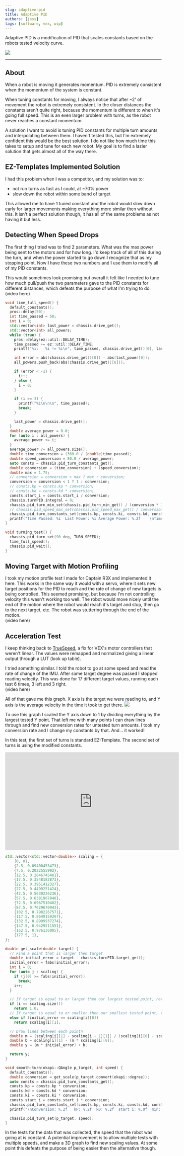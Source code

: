 ```yaml
---
slug: adaptive-pid
title: Adaptive PID
authors: [jess]
tags: [software, vex, wip]
---
```


Adaptive PID is a modification of PID that scales constants based on the robots tested velocity curve.

![](banner.png)

<!--truncate--> 
---
## About
When a robot is moving it generates momentum.  PID is extremely consistent when the momentum of the system is constant.  

When tuning constants for moving, I always notice that after ~2' of movement the robot is extremely consistent.  In the closer distances the constants aren't quite right, because the momentum is different to when it's going full speed.  This is an even larger problem with turns, as the robot never reaches a constant momentum.  

A solution I want to avoid is tuning PID constants for multiple turn amounts and interpolating between them.  I haven't tested this, but I'm extremely confident this would be the best solution.  I do not like how much time this takes to setup and tune for each new robot.  My goal is to find a lazier solution that gets almost all of the way there. 

## EZ-Templates Implemented Solution
I had this problem when I was a competitor, and my solution was to:
- not run turns as fast as I could, at ~70% power
- slow down the robot within some band of target 

This allowed me to have 1 tuned constant and the robot would slow down early for larger movements making everything more similar then without this.  It isn't a perfect solution though, it has all of the same problems as not having it but less.  

## Detecting When Speed Drops
The first thing I tried was to find 2 parameters.  What was the max power being sent to the motors and for how long.  I'd keep track of all of this during the turn, and when the power started to go down I recognize that as my stopping point.  Now I have these two numbers and I use them to modify all of my PID constants.  

This would sometimes look promising but overall it felt like I needed to tune how much pull/push the two parameters gave to the PID constants for different distances, which defeats the purpose of what I'm trying to do. 
(video here)
```cpp
void time_full_speed() {
  default_constants();
  pros::delay(50);
  int time_passed = 50;
  int i = 0;
  std::vector<int> last_power = chassis.drive_get();
  std::vector<int> all_powers;
  while (true) {
    pros::delay(ez::util::DELAY_TIME);
    time_passed += ez::util::DELAY_TIME;
    printf("%i:   %i != %i\n", time_passed, chassis.drive_get()[0], last_power[0]);

    int error = abs(chassis.drive_get()[0]) - abs(last_power[0]);
    all_powers.push_back(abs(chassis.drive_get()[0]));

    if (error < -1) {
      i++;
    } else {
      i = 0;
    }

    if (i >= 3) {
      printf("%i\n\n\n", time_passed);
      break;
    }

    last_power = chassis.drive_get();
  }
  double average_power = 0.0;
  for (auto i : all_powers) {
    average_power += i;
  }
  average_power /= all_powers.size();
  double time_conversion = (360.0 / (double)time_passed);
  double speed_conversion = 80.0 / average_power;
  auto consts = chassis.pid_turn_constants_get();
  double conversion = (time_conversion) + (speed_conversion);
  double max = 1.75;
  // conversion = conversion > max ? max : conversion;
  conversion = conversion < 1 ? 1 : conversion;
  // consts.kp = consts.kp * conversion;
  // consts.kd = consts.kd * conversion;
  consts.start_i = consts.start_i / conversion;
  chassis.turnPID.integral = 0;
  chassis.pid_turn_min_set(chassis.pid_turn_min_get() / (conversion * 1.5));
  // chassis.pid_speed_max_set(chassis.pid_speed_max_get() / conversion);
  chassis.pid_turn_constants_set(consts.kp, consts.ki, consts.kd, consts.start_i);
  printf("Time Passed: %i  Last Power: %i Average Power: %.2f    \nTime Conversion: %.2f  Speed Conversion: %.2f  Conversion: %.2f   \nkP: %.2f  kD: %.2f  start i: %.0f  min: %i  max: %i\n", time_passed, last_power[0], average_power, time_conversion, speed_conversion, conversion, consts.kp, consts.kd, consts.start_i, chassis.pid_turn_min_get(), chassis.pid_speed_max_get());
}

void turning_test() {
  chassis.pid_turn_set(90_deg, TURN_SPEED);
  time_full_speed();
  chassis.pid_wait();
}
```

## Moving Target with Motion Profiling
I took my motion profile test I made for Captain R3X and implemented it here.  This works in the same way it would with a servo, where it sets new target positions for the PID to reach and the rate of change of new targets is being controlled.  This seemed promising, but because I'm not controlling velocity this wasn't working too well.  The robot would move nicely until the end of the motion where the robot would reach it's target and stop, then go to the next target, etc.  The robot was stuttering through the end of the motion.  
(video here)

## Acceleration Test
I keep thinking back to [TrueSpeed](https://www.vexforum.com/t/24cs-motor-control-value-remapping/23959/1), a fix for VEX's motor controllers that weren't linear.  The values were remapped and normalized giving a linear output through a LUT (look up table).

I tried something similar.  I told the robot to go at some speed and read the rate of change of the IMU.  After some target degree was passed I stopped reading velocity.  This was done for 17 different target values, running each test 6 times, 3 left and 3 right.  
(video here)

All of that gave me this graph.  X axis is the target we were reading to, and Y axis is the average velocity in the time it took to get there. 
![](banner.png)

To use this graph I scaled the Y axis down to 1 by dividing everything by the largest tested Y point.  That left me with many points I can draw lines through and find new conversion rates for untested turn amounts.  I took my conversion rate and I change my constants by that.  And... it worked!

In this test, the first set of turns is standard EZ-Template.  The second set of turns is using the modified constants. 
<iframe width="560" height="315" src="https://www.youtube.com/embed/qdRAPPe5oj8?si=n4ZuJxHNptZo0IWk" title="YouTube video player" frameborder="0" allow="accelerometer; autoplay; clipboard-write; encrypted-media; gyroscope; picture-in-picture; web-share" allowfullscreen></iframe>

```cpp
std::vector<std::vector<double>> scaling = {
    {0, 0},
    {2.5, 0.09400453473},
    {7.5, 0.2022555992},
    {12.5, 0.2646745481},
    {17.5, 0.3548182873},
    {22.5, 0.3951412327},
    {27.5, 0.4499251424},
    {42.5, 0.5630226236},
    {57.5, 0.6381967848},
    {72.5, 0.6967510482},
    {87.5, 0.7629670943},
    {102.5, 0.7982267571},
    {117.5, 0.8649159207},
    {132.5, 0.8999937274},
    {147.5, 0.9429511551},
    {162.5, 0.976136005},
    {177.5, 1},
};

double get_scale(double target) {
  // Find a point that is larger then target
  double initial_error = target - chassis.turnPID.target_get();
  initial_error = fabs(initial_error);
  int i = 0;
  for (auto j : scaling) {
    if (j[0] >= fabs(initial_error)) 
      break;
    i++;
  }

  // If target is equal to or larger then our largest tested point, return 1.0
  if (i == scaling.size())
    return 1.0;
  // If target is equal to or smaller then our smallest tested point, return the smallest conversion
  else if (initial_error == scaling[i][0])
    return scaling[i][1];

  // Draw lines between each pointn
  double m = (scaling[i][1] - scaling[i - 1][1]) / (scaling[i][0] - scaling[i - 1][0]);  // (y2-y1) / (x2-x1)
  double b = scaling[i][1] - (m * scaling[i][0]);                                        // b = y - mx
  double y = (m * initial_error) + b;                                                    // y = mx + b

  return y;
}

void smooth-turn(okapi::QAngle p_target, int speed) {
  default_constants();
  double conversion = get_scale(p_target.convert(okapi::degree));
  auto consts = chassis.pid_turn_constants_get();
  consts.kp = consts.kp * conversion;
  consts.kd = consts.kd * conversion;
  consts.ki = consts.ki * conversion;
  consts.start_i = consts.start_i * conversion;
  chassis.pid_turn_constants_set(consts.kp, consts.ki, consts.kd, consts.start_i);
  printf("\nConversion: %.2f   kP: %.2f  kD: %.2f  start i: %.0f  min: %i  max: %i\n", conversion, consts.kp, consts.kd, consts.start_i, chassis.pid_turn_min_get(), chassis.pid_speed_max_get());

  chassis.pid_turn_set(p_target, speed);
}
```

In the tests for the data that was collected, the speed that the robot was going at is constant.  A potential improvement is to allow multiple tests with multiple speeds, and make a 3D graph to find new scaling values.  At some point this defeats the purpose of being easier then the alternative though. 